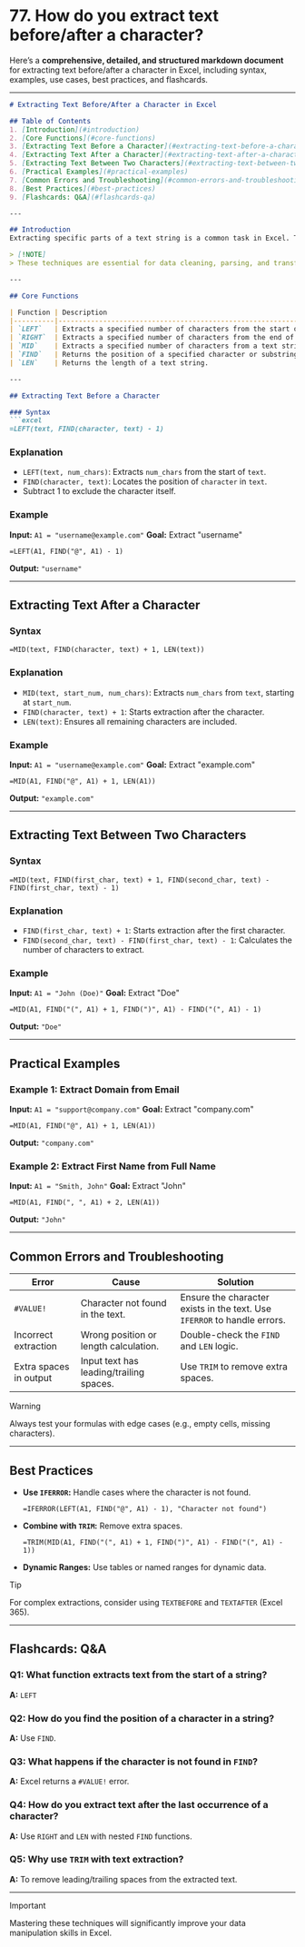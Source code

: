 # 77. **How do you extract text before/after a character?**

Here’s a **comprehensive, detailed, and structured markdown document** for extracting text before/after a character in Excel, including syntax, examples, use cases, best practices, and flashcards.

---

```markdown
# Extracting Text Before/After a Character in Excel

## Table of Contents
1. [Introduction](#introduction)
2. [Core Functions](#core-functions)
3. [Extracting Text Before a Character](#extracting-text-before-a-character)
4. [Extracting Text After a Character](#extracting-text-after-a-character)
5. [Extracting Text Between Two Characters](#extracting-text-between-two-characters)
6. [Practical Examples](#practical-examples)
7. [Common Errors and Troubleshooting](#common-errors-and-troubleshooting)
8. [Best Practices](#best-practices)
9. [Flashcards: Q&A](#flashcards-qa)

---

## Introduction
Extracting specific parts of a text string is a common task in Excel. This guide covers how to extract text before, after, or between characters using built-in functions like `LEFT`, `RIGHT`, `MID`, `FIND`, and `LEN`.

> [!NOTE]
> These techniques are essential for data cleaning, parsing, and transformation.

---

## Core Functions

| Function | Description                                                                 |
|----------|-----------------------------------------------------------------------------|
| `LEFT`   | Extracts a specified number of characters from the start of a text string. |
| `RIGHT`  | Extracts a specified number of characters from the end of a text string.   |
| `MID`    | Extracts a specified number of characters from a text string, starting at a specified position. |
| `FIND`   | Returns the position of a specified character or substring within a text string. |
| `LEN`    | Returns the length of a text string.                                       |

---

## Extracting Text Before a Character

### Syntax
```excel
=LEFT(text, FIND(character, text) - 1)
```

### Explanation
- `LEFT(text, num_chars)`: Extracts `num_chars` from the start of `text`.
- `FIND(character, text)`: Locates the position of `character` in `text`.
- Subtract 1 to exclude the character itself.

### Example
**Input:** `A1 = "username@example.com"`
**Goal:** Extract "username"

```excel
=LEFT(A1, FIND("@", A1) - 1)
```
**Output:** `"username"`

---

## Extracting Text After a Character

### Syntax
```excel
=MID(text, FIND(character, text) + 1, LEN(text))
```

### Explanation
- `MID(text, start_num, num_chars)`: Extracts `num_chars` from `text`, starting at `start_num`.
- `FIND(character, text) + 1`: Starts extraction after the character.
- `LEN(text)`: Ensures all remaining characters are included.

### Example
**Input:** `A1 = "username@example.com"`
**Goal:** Extract "example.com"

```excel
=MID(A1, FIND("@", A1) + 1, LEN(A1))
```
**Output:** `"example.com"`

---

## Extracting Text Between Two Characters

### Syntax
```excel
=MID(text, FIND(first_char, text) + 1, FIND(second_char, text) - FIND(first_char, text) - 1)
```

### Explanation
- `FIND(first_char, text) + 1`: Starts extraction after the first character.
- `FIND(second_char, text) - FIND(first_char, text) - 1`: Calculates the number of characters to extract.

### Example
**Input:** `A1 = "John (Doe)"`
**Goal:** Extract "Doe"

```excel
=MID(A1, FIND("(", A1) + 1, FIND(")", A1) - FIND("(", A1) - 1)
```
**Output:** `"Doe"`

---

## Practical Examples

### Example 1: Extract Domain from Email
**Input:** `A1 = "support@company.com"`
**Goal:** Extract "company.com"

```excel
=MID(A1, FIND("@", A1) + 1, LEN(A1))
```
**Output:** `"company.com"`

### Example 2: Extract First Name from Full Name
**Input:** `A1 = "Smith, John"`
**Goal:** Extract "John"

```excel
=MID(A1, FIND(", ", A1) + 2, LEN(A1))
```
**Output:** `"John"`

---

## Common Errors and Troubleshooting

| Error                     | Cause                                      | Solution                                                                 |
|---------------------------|--------------------------------------------|--------------------------------------------------------------------------|
| `#VALUE!`                 | Character not found in the text.           | Ensure the character exists in the text. Use `IFERROR` to handle errors. |
| Incorrect extraction      | Wrong position or length calculation.     | Double-check the `FIND` and `LEN` logic.                                |
| Extra spaces in output    | Input text has leading/trailing spaces.    | Use `TRIM` to remove extra spaces.                                      |

> [!WARNING]
> Always test your formulas with edge cases (e.g., empty cells, missing characters).

---

## Best Practices

- **Use `IFERROR`:** Handle cases where the character is not found.
  ```excel
  =IFERROR(LEFT(A1, FIND("@", A1) - 1), "Character not found")
  ```
- **Combine with `TRIM`:** Remove extra spaces.
  ```excel
  =TRIM(MID(A1, FIND("(", A1) + 1, FIND(")", A1) - FIND("(", A1) - 1))
  ```
- **Dynamic Ranges:** Use tables or named ranges for dynamic data.

> [!TIP]
> For complex extractions, consider using `TEXTBEFORE` and `TEXTAFTER` (Excel 365).

---

## Flashcards: Q&A

### Q1: What function extracts text from the start of a string?
**A:** `LEFT`

### Q2: How do you find the position of a character in a string?
**A:** Use `FIND`.

### Q3: What happens if the character is not found in `FIND`?
**A:** Excel returns a `#VALUE!` error.

### Q4: How do you extract text after the last occurrence of a character?
**A:** Use `RIGHT` and `LEN` with nested `FIND` functions.

### Q5: Why use `TRIM` with text extraction?
**A:** To remove leading/trailing spaces from the extracted text.

---

> [!IMPORTANT]
> Mastering these techniques will significantly improve your data manipulation skills in Excel.
```

